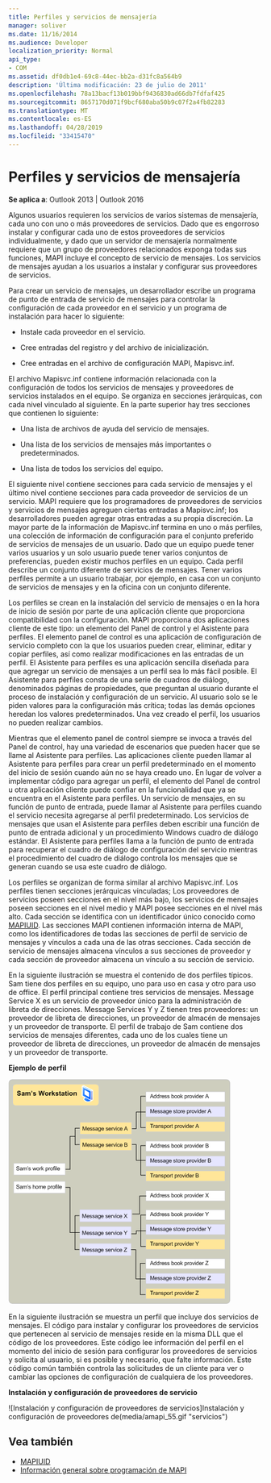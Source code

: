```yaml
---
title: Perfiles y servicios de mensajería
manager: soliver
ms.date: 11/16/2014
ms.audience: Developer
localization_priority: Normal
api_type:
- COM
ms.assetid: df0db1e4-69c8-44ec-bb2a-d31fc8a564b9
description: 'Última modificación: 23 de julio de 2011'
ms.openlocfilehash: 78a13bacf13b019bbf9436830ad66db7fdfaf425
ms.sourcegitcommit: 8657170d071f9bcf680aba50b9c07f2a4fb82283
ms.translationtype: MT
ms.contentlocale: es-ES
ms.lasthandoff: 04/28/2019
ms.locfileid: "33415470"
---
```

# <a name="message-services-and-profiles"></a>Perfiles y servicios de mensajería
  
**Se aplica a**: Outlook 2013 | Outlook 2016 
  
Algunos usuarios requieren los servicios de varios sistemas de mensajería, cada uno con uno o más proveedores de servicios. Dado que es engorroso instalar y configurar cada uno de estos proveedores de servicios individualmente, y dado que un servidor de mensajería normalmente requiere que un grupo de proveedores relacionados exponga todas sus funciones, MAPI incluye el concepto de servicio de mensajes. Los servicios de mensajes ayudan a los usuarios a instalar y configurar sus proveedores de servicios.
  
Para crear un servicio de mensajes, un desarrollador escribe un programa de punto de entrada de servicio de mensajes para controlar la configuración de cada proveedor en el servicio y un programa de instalación para hacer lo siguiente:
  
- Instale cada proveedor en el servicio.
    
- Cree entradas del registro y del archivo de inicialización.
    
- Cree entradas en el archivo de configuración MAPI, Mapisvc.inf.
    
El archivo Mapisvc.inf contiene información relacionada con la configuración de todos los servicios de mensajes y proveedores de servicios instalados en el equipo. Se organiza en secciones jerárquicas, con cada nivel vinculado al siguiente. En la parte superior hay tres secciones que contienen lo siguiente: 
  
- Una lista de archivos de ayuda del servicio de mensajes.
    
- Una lista de los servicios de mensajes más importantes o predeterminados.
    
- Una lista de todos los servicios del equipo.
    
El siguiente nivel contiene secciones para cada servicio de mensajes y el último nivel contiene secciones para cada proveedor de servicios de un servicio. MAPI requiere que los programadores de proveedores de servicios y servicios de mensajes agreguen ciertas entradas a Mapisvc.inf; los desarrolladores pueden agregar otras entradas a su propia discreción. La mayor parte de la información de Mapisvc.inf termina en uno o más perfiles, una colección de información de configuración para el conjunto preferido de servicios de mensajes de un usuario. Dado que un equipo puede tener varios usuarios y un solo usuario puede tener varios conjuntos de preferencias, pueden existir muchos perfiles en un equipo. Cada perfil describe un conjunto diferente de servicios de mensajes. Tener varios perfiles permite a un usuario trabajar, por ejemplo, en casa con un conjunto de servicios de mensajes y en la oficina con un conjunto diferente.
  
Los perfiles se crean en la instalación del servicio de mensajes o en la hora de inicio de sesión por parte de una aplicación cliente que proporciona compatibilidad con la configuración. MAPI proporciona dos aplicaciones cliente de este tipo: un elemento del Panel de control y el Asistente para perfiles. El elemento panel de control es una aplicación de configuración de servicio completo con la que los usuarios pueden crear, eliminar, editar y copiar perfiles, así como realizar modificaciones en las entradas de un perfil. El Asistente para perfiles es una aplicación sencilla diseñada para que agregar un servicio de mensajes a un perfil sea lo más fácil posible. El Asistente para perfiles consta de una serie de cuadros de diálogo, denominados páginas de propiedades, que preguntan al usuario durante el proceso de instalación y configuración de un servicio. Al usuario solo se le piden valores para la configuración más crítica; todas las demás opciones heredan los valores predeterminados. Una vez creado el perfil, los usuarios no pueden realizar cambios. 
  
Mientras que el elemento panel de control siempre se invoca a través del Panel de control, hay una variedad de escenarios que pueden hacer que se llame al Asistente para perfiles. Las aplicaciones cliente pueden llamar al Asistente para perfiles para crear un perfil predeterminado en el momento del inicio de sesión cuando aún no se haya creado uno. En lugar de volver a implementar código para agregar un perfil, el elemento del Panel de control u otra aplicación cliente puede confiar en la funcionalidad que ya se encuentra en el Asistente para perfiles. Un servicio de mensajes, en su función de punto de entrada, puede llamar al Asistente para perfiles cuando el servicio necesita agregarse al perfil predeterminado. Los servicios de mensajes que usan el Asistente para perfiles deben escribir una función de punto de entrada adicional y un procedimiento Windows cuadro de diálogo estándar. El Asistente para perfiles llama a la función de punto de entrada para recuperar el cuadro de diálogo de configuración del servicio mientras el procedimiento del cuadro de diálogo controla los mensajes que se generan cuando se usa este cuadro de diálogo. 
  
Los perfiles se organizan de forma similar al archivo Mapisvc.inf. Los perfiles tienen secciones jerárquicas vinculadas; Los proveedores de servicios poseen secciones en el nivel más bajo, los servicios de mensajes poseen secciones en el nivel medio y MAPI posee secciones en el nivel más alto. Cada sección se identifica con un identificador único conocido como [MAPIUID](mapiuid.md). Las secciones MAPI contienen información interna de MAPI, como los identificadores de todas las secciones de perfil de servicio de mensajes y vínculos a cada una de las otras secciones. Cada sección de servicio de mensajes almacena vínculos a sus secciones de proveedor y cada sección de proveedor almacena un vínculo a su sección de servicio. 
  
En la siguiente ilustración se muestra el contenido de dos perfiles típicos. Sam tiene dos perfiles en su equipo, uno para uso en casa y otro para uso de office. El perfil principal contiene tres servicios de mensajes. Message Service X es un servicio de proveedor único para la administración de libreta de direcciones. Message Services Y y Z tienen tres proveedores: un proveedor de libreta de direcciones, un proveedor de almacén de mensajes y un proveedor de transporte. El perfil de trabajo de Sam contiene dos servicios de mensajes diferentes, cada uno de los cuales tiene un proveedor de libreta de direcciones, un proveedor de almacén de mensajes y un proveedor de transporte. 
  
**Ejemplo de perfil**
  
![Ejemplo de perfil](media/amapi_56.gif "Ejemplo de perfil Ejemplo de perfil")
  
En la siguiente ilustración se muestra un perfil que incluye dos servicios de mensajes. El código para instalar y configurar los proveedores de servicios que pertenecen al servicio de mensajes reside en la misma DLL que el código de los proveedores. Este código lee información del perfil en el momento del inicio de sesión para configurar los proveedores de servicios y solicita al usuario, si es posible y necesario, que falte información. Este código común también controla las solicitudes de un cliente para ver o cambiar las opciones de configuración de cualquiera de los proveedores.
  
**Instalación y configuración de proveedores de servicio**
  
![Instalación y configuración de proveedores de servicios]Instalación y configuración de proveedores de(media/amapi_55.gif "servicios")
  
## <a name="see-also"></a>Vea también

- [MAPIUID](mapiuid.md)
- [Información general sobre programación de MAPI](mapi-programming-overview.md)

